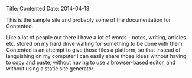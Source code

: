 Title: Contented
Date: 2014-04-13

This is the sample site and probably some of the documentation for Contented.

Like a lot of people out there I have a lot of words - notes, writing, articles etc. stored on my hard drive waiting for something to be done with them. Contented is an attempt to give those files a platform, so that instead of languishing on my computer I can easily share those ideas without having to copy and paste, without having to use a browser-based editor, and without using a static site generator.